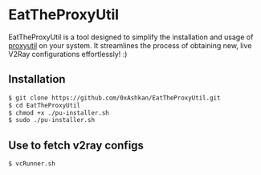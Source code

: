 # EatTheProxyUtil

EatTheProxyUtil is a tool designed to simplify the installation and usage of [proxyutil](https://github.com/mheidari98/proxyutil) on your system. It streamlines the process of obtaining new, live V2Ray configurations effortlessly! :)

## Installation

```bash
$ git clone https://github.com/0xAshkan/EatTheProxyUtil.git
$ cd EatTheProxyUtil
$ chmod +x ./pu-installer.sh
$ sudo ./pu-installer.sh
```

## Use to fetch v2ray configs

```bash
$ vcRunner.sh
```
